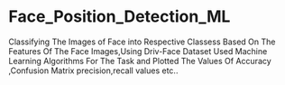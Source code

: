 # Face_Position_Detection_ML
Classifying The Images of Face into Respective Classess Based On The Features Of The Face Images,Using Driv-Face Dataset
Used Machine Learning Algorithms For The Task and Plotted The Values Of Accuracy ,Confusion Matrix precision,recall values etc.. 

